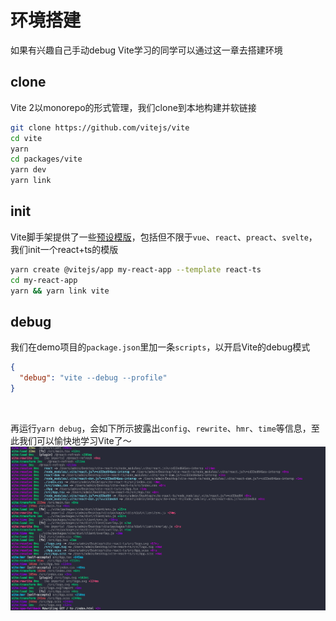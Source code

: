 # 环境搭建

如果有兴趣自己手动debug Vite学习的同学可以通过这一章去搭建环境


## clone 

 Vite 2以monorepo的形式管理，我们clone到本地构建并软链接

```bash
git clone https://github.com/vitejs/vite
cd vite
yarn
cd packages/vite
yarn dev
yarn link
```

## init 

Vite脚手架提供了一些[预设模版](https://cn.vitejs.dev/guide/#scaffolding-your-first-vite-project)，包括但不限于`vue`、`react`、`preact`、`svelte`，我们init一个react+ts的模版

```bash
yarn create @vitejs/app my-react-app --template react-ts
cd my-react-app
yarn && yarn link vite
```

## debug

我们在demo项目的`package.json`里加一条`scripts`，以开启Vite的debug模式
```json
{
  "debug": "vite --debug --profile"
}
```
<br>

再运行`yarn debug`，会如下所示披露出`config`、`rewrite`、`hmr`、`time`等信息，至此我们可以愉快地学习Vite了～
![debug](../.vuepress/public/debug.png)

